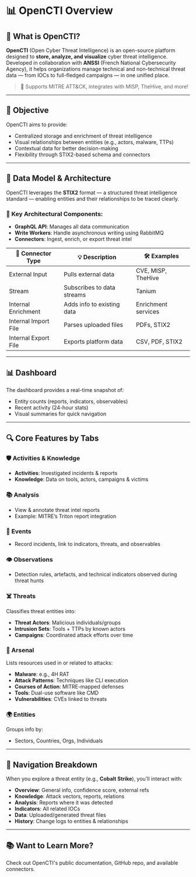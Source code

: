 # 📊 OpenCTI Overview

## 🚀 What is OpenCTI?

**OpenCTI** (Open Cyber Threat Intelligence) is an open-source platform designed to **store, analyze, and visualize** cyber threat intelligence. Developed in collaboration with **ANSSI** (French National Cybersecurity Agency), it helps organizations manage technical and non-technical threat data — from IOCs to full-fledged campaigns — in one unified place.

> 🔗 Supports MITRE ATT&CK, integrates with MISP, TheHive, and more!

---

## 🎯 Objective

OpenCTI aims to provide:
- Centralized storage and enrichment of threat intelligence
- Visual relationships between entities (e.g., actors, malware, TTPs)
- Contextual data for better decision-making
- Flexibility through STIX2-based schema and connectors

---

## 🧠 Data Model & Architecture

OpenCTI leverages the **STIX2** format — a structured threat intelligence standard — enabling entities and their relationships to be traced clearly.

### 📐 Key Architectural Components:
- **GraphQL API**: Manages all data communication
- **Write Workers**: Handle asynchronous writing using RabbitMQ
- **Connectors**: Ingest, enrich, or export threat intel

| 🔌 **Connector Type** | 💡 Description | 🛠️ Examples |
|------------------------|----------------|-------------|
| External Input         | Pulls external data | CVE, MISP, TheHive |
| Stream                 | Subscribes to data streams | Tanium |
| Internal Enrichment    | Adds info to existing data | Enrichment services |
| Internal Import File   | Parses uploaded files | PDFs, STIX2 |
| Internal Export File   | Exports platform data | CSV, PDF, STIX2 |

---

## 📊 Dashboard

The dashboard provides a real-time snapshot of:
- Entity counts (reports, indicators, observables)
- Recent activity (24-hour stats)
- Visual summaries for quick navigation

---

## 🔍 Core Features by Tabs

### 🛡️ Activities & Knowledge
- **Activities**: Investigated incidents & reports
- **Knowledge**: Data on tools, actors, campaigns & victims

### 📚 Analysis
- View & annotate threat intel reports
- Example: MITRE’s Triton report integration

### 📆 Events
- Record incidents, link to indicators, threats, and observables

### 👁️ Observations
- Detection rules, artefacts, and technical indicators observed during threat hunts

### ☠️ Threats
Classifies threat entities into:
- **Threat Actors**: Malicious individuals/groups
- **Intrusion Sets**: Tools + TTPs by known actors
- **Campaigns**: Coordinated attack efforts over time

### 🧰 Arsenal
Lists resources used in or related to attacks:
- **Malware**: e.g., 4H RAT
- **Attack Patterns**: Techniques like CLI execution
- **Courses of Action**: MITRE-mapped defenses
- **Tools**: Dual-use software like CMD
- **Vulnerabilities**: CVEs linked to threats

### 🌍 Entities
Groups info by:
- Sectors, Countries, Orgs, Individuals

---

## 🧭 Navigation Breakdown

When you explore a threat entity (e.g., **Cobalt Strike**), you'll interact with:

- **Overview**: General info, confidence score, external refs
- **Knowledge**: Attack vectors, reports, relations
- **Analysis**: Reports where it was detected
- **Indicators**: All related IOCs
- **Data**: Uploaded/generated threat files
- **History**: Change logs to entities & relationships

---

## 📚 Want to Learn More?

Check out OpenCTI's public documentation, GitHub repo, and available connectors.
